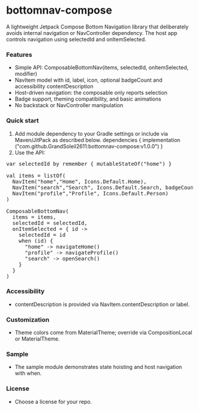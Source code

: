 # bottomnav-compose

A lightweight Jetpack Compose Bottom Navigation library that deliberately avoids internal navigation
or NavController dependency. The host app controls navigation using selectedId and onItemSelected.

### Features

* Simple API: ComposableBottomNav(items, selectedId, onItemSelected, modifier)
* NavItem model with id, label, icon, optional badgeCount and accessibility contentDescription
* Host-driven navigation: the composable only reports selection
* Badge support, theming compatibility, and basic animations
* No backstack or NavController manipulation

### Quick start

1. Add module dependency to your Gradle settings or include via Maven/JitPack as described below.
    dependencies {
        implementation ("com.github.GrandSoleil2611:bottomnav-compose:v1.0.0")
    }
2. Use the API:

<pre>var selectedId by remember { mutableStateOf("home") }

val items = listOf(
  NavItem("home","Home", Icons.Default.Home),
  NavItem("search","Search", Icons.Default.Search, badgeCount = 3),
  NavItem("profile","Profile", Icons.Default.Person)
)

ComposableBottomNav(
  items = items,
  selectedId = selectedId,
  onItemSelected = { id ->
    selectedId = id
    when (id) {
      "home" -> navigateHome()
      "profile" -> navigateProfile()
      "search" -> openSearch()
    }
  }
)</pre>

### Accessibility

* contentDescription is provided via NavItem.contentDescription or label.

### Customization

* Theme colors come from MaterialTheme; override via CompositionLocal or MaterialTheme.

### Sample

* The sample module demonstrates state hoisting and host navigation with when.

### License

* Choose a license for your repo.

